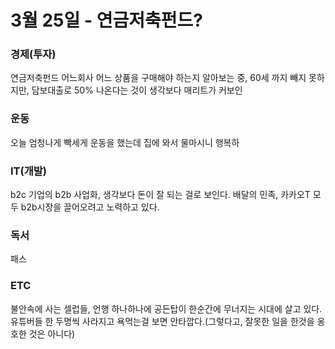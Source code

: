 # 3월 25일 - 연금저축펀드?

### 경제\(투자\)

연금저축펀드 어느회사 어느 상품을 구매해야 하는지 알아보는 중, 60세 까지 빼지 못하지만, 담보대출로 50% 나온다는 것이 생각보다 매리트가 커보인

### 운동

 오늘 엄청나게 빡세게 운동을 했는데 집에 와서 물마시니 행복하

### IT\(개발\)

b2c 기업의 b2b 사업화, 생각보다 돈이 잘 되는 걸로 보인다. 배달의 민족, 카카오T 모두 b2b시장을 끌어오려고 노력하고 있다.

### 독서

패스

### ETC

 불안속에 사는 셀럽들, 언행 하나하나에 공든탑이 한순간에 무너지는 시대에 살고 있다. 유튜버들 한 두명씩 사라지고 욕먹는걸 보면 안타깝다.\(그렇다고, 잘못한 일을 한것을 옹호한 것은 아니다\)

